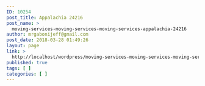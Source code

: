 ```yaml
---
ID: 10254
post_title: Appalachia 24216
post_name: >
  moving-services-moving-services-moving-services-appalachia-24216
author: mrgabonijeff@gmail.com
post_date: 2018-03-28 01:49:26
layout: page
link: >
  http://localhost/wordpress/moving-services-moving-services-moving-services-appalachia-24216/
published: true
tags: [ ]
categories: [ ]
---
```

